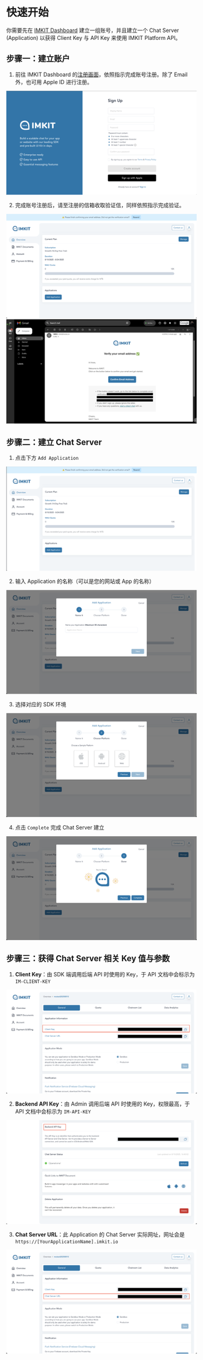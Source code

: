 # 快速开始

你需要先在 [IMKIT Dashboard](https://dashboard.imkit.io/) 建立一组账号，并且建立一个 Chat Server (Application) 以获得 Client Key 与 API Key 来使用 IMKIT Platform API。

## 步骤一：建立账户

1. 前往 IMKIT Dashboard 的[注册画面](https://dashboard.imkit.io/sign_up)，依照指示完成账号注册。除了 Email 外，也可用 Apple ID 进行注册。

![signup1](https://raw.githubusercontent.com/imkit/api-doc/refs/heads/main/images/dashboard_signup1.png)

2. 完成账号注册后，请至注册的信箱收取验证信，同样依照指示完成验证。

![signup2](https://raw.githubusercontent.com/imkit/api-doc/refs/heads/main/images/dashboard_signup2.png)
![signup3](https://raw.githubusercontent.com/imkit/api-doc/refs/heads/main/images/dashboard_signup3.png)

## 步骤二：建立 Chat Server

1. 点击下方 `Add Application` 

![application1](https://raw.githubusercontent.com/imkit/api-doc/refs/heads/main/images/dashboard_application1.png)

2. 输入 Application 的名称（可以是您的网站或 App 的名称）

![application2](https://raw.githubusercontent.com/imkit/api-doc/refs/heads/main/images/dashboard_application2.png)

3. 选择对应的 SDK 环境

![application3](https://raw.githubusercontent.com/imkit/api-doc/refs/heads/main/images/dashboard_application3.png)

4. 点击 `Complete` 完成 Chat Server 建立

![application4](https://raw.githubusercontent.com/imkit/api-doc/refs/heads/main/images/dashboard_application4.png)

## 步骤三：获得 Chat Server 相关 Key 值与参数

1. **Client Key**：由 SDK 端调用后端 API 时使用的 Key，于 API 文档中会标示为 `IM-CLIENT-KEY` 

![key1](https://raw.githubusercontent.com/imkit/api-doc/refs/heads/main/images/dashboard_key1.png)

2. **Backend API Key**：由 Admin 调用后端 API 时使用的 Key，权限最高，于 API 文档中会标示为 `IM-API-KEY` 

![key2](https://raw.githubusercontent.com/imkit/api-doc/refs/heads/main/images/dashboard_key2.png)

3. **Chat Server URL**：此 Application 的 Chat Server 实际网址，网址会是 `https://[YourApplicationName].imkit.io` 

![key3](https://raw.githubusercontent.com/imkit/api-doc/refs/heads/main/images/dashboard_key3.png)
